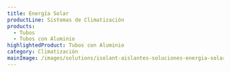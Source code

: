 ```yaml
---
title: Energía Solar
productLine: Sistemas de Climatización
products:
  - Tubos
  - Tubos con Aluminio
highlightedProduct: Tubos con Aluminio
category: Climatización
mainImage: /images/solutions/isolant-aislantes-soluciones-energia-solar-encabezado.jpg
---
```

